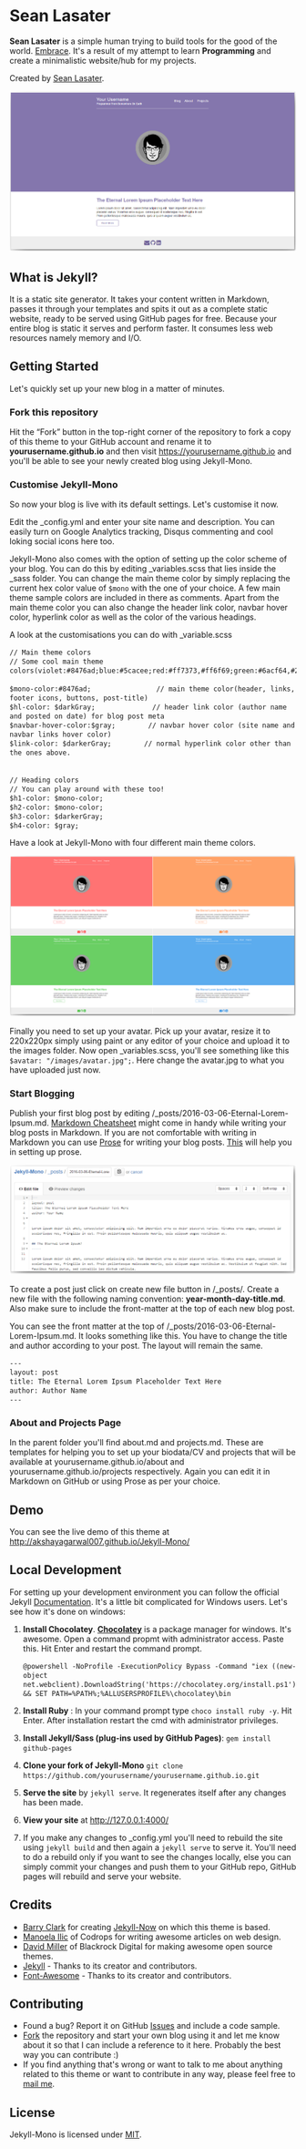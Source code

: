 # Sean Lasater

**Sean Lasater** is a simple human trying to build tools for the good of the world. [Embrace](https://seanembrace.github.io/). It's a result of my attempt to learn **Programming** and create a minimalistic website/hub for my projects.

Created by [Sean Lasater](https://github.com/SeanEmbrace).

![Jekyll-Mono Home Page](/images/ss.png)


## What is Jekyll?

It is a static site generator. It takes your content written in Markdown, passes it through your templates and spits it out as a complete static website, ready to be served using GitHub pages for free.
Because your entire blog is static it serves and perform faster. It consumes less web resources namely memory and I/O.

## Getting Started

Let's quickly set up your new blog in a matter of minutes.

### Fork this repository

Hit the “Fork” button in the top-right corner of the repository to fork a copy of this theme to your GitHub account and rename it to **yourusername.github.io** and then visit https://yourusername.github.io and you'll be able to see your newly created blog using Jekyll-Mono.

### Customise Jekyll-Mono

So now your blog is live with its default settings. Let's customise it now.

Edit the _config.yml and enter your site name and description. You can easily turn on Google Analytics tracking, Disqus commenting and cool loking social icons here too.

Jekyll-Mono also comes with the option of setting up the color scheme of your blog. You can do this by editing _variables.scss that lies inside the _sass folder. You can change the main theme color by simply replacing the current hex color value of `$mono` with the one of your choice. A few main theme sample colors are included in there as comments. Apart from the main theme color you can also change the header link color, navbar hover color, hyperlink color as well as the color of the various headings.

A look at the customisations you can do with _variable.scss

```
// Main theme colors 
// Some cool main theme colors(violet:#8476ad;blue:#5cacee;red:#ff7373,#ff6f69;green:#6acf64,#2ddbb3;orange:#ffa268)

$mono-color:#8476ad;                // main theme color(header, links, footer icons, buttons, post-title)
$hl-color: $darkGray;              // header link color (author name and posted on date) for blog post meta 
$navbar-hover-color:$gray;        // navbar hover color (site name and navbar links hover color)
$link-color: $darkerGray;        // normal hyperlink color other than the ones above.


// Heading colors
// You can play around with these too!
$h1-color: $mono-color;
$h2-color: $mono-color; 
$h3-color: $darkerGray; 
$h4-color: $gray;
``` 
Have a look at Jekyll-Mono with four different main theme colors.
 
![Jekyll Mono in 4 different colors](/images/ss-color.png)

Finally you need to set up your avatar. Pick up your avatar, resize it to 220x220px simply using paint or any editor of your choice and upload it to the images folder. Now open _variables.scss, you'll see something like this `$avatar: "/images/avatar.jpg";`. Here change the avatar.jpg to what you have uploaded just now.


### Start Blogging

Publish your first blog post by editing /_posts/2016-03-06-Eternal-Lorem-Ipsum.md. [Markdown Cheatsheet](https://github.com/adam-p/markdown-here/wiki/Markdown-Cheatsheet) might come in handy while writing your blog posts in Markdown. If you are not comfortable with writing in Markdown you can use [Prose](http://prose.io/) for writing your blog posts. [This](https://developmentseed.org/blog/2012/june/25/prose-a-content-editor-for-github/s) will help you in setting up prose.

![Post](/images/post.PNG)

To create a post just click on create new file button in /_posts/. Create a new file with the following naming convention: **year-month-day-title.md**. Also make sure to include the front-matter at the top of each new blog post.

You can see the front matter at the top of /_posts/2016-03-06-Eternal-Lorem-Ipsum.md. It looks something like this. You have to change the title and author according to your post. The layout will remain the same.

```
--- 
layout: post
title: The Eternal Lorem Ipsum Placeholder Text Here
author: Author Name
---

```

### About and Projects Page

In the parent folder you'll find about.md and projects.md. These are templates for helping you to set up your biodata/CV and projects that will be available at yourusername.github.io/about and yourusername.github.io/projects respectively. Again you can edit it in Markdown on GitHub or using Prose as per your choice.


## Demo

You can see the live demo of this theme at http://akshayagarwal007.github.io/Jekyll-Mono/

## Local Development

For setting up your development environment you can follow the official Jekyll [Documentation](https://jekyllrb.com/docs/installation/). It's a little bit complicated for Windows users. Let's see how it's done on windows:

1. **Install Chocolatey**. **[Chocolatey](https://chocolatey.org)** is a package manager for windows. It's awesome. 
   Open a command propmt with administrator access. Paste this. Hit Enter and restart the command prompt.
   
   ```
   @powershell -NoProfile -ExecutionPolicy Bypass -Command "iex ((new-object net.webclient).DownloadString('https://chocolatey.org/install.ps1'))" && SET PATH=%PATH%;%ALLUSERSPROFILE%\chocolatey\bin
   
   ```

2. **Install Ruby** : In your command prompt type `choco install ruby -y`.
 Hit Enter. After installation restart the cmd with administrator privileges.

3. **Install Jekyll/Sass (plug-ins used by GitHub Pages)**: `gem install github-pages`

4. **Clone your fork of Jekyll-Mono** `git clone https://github.com/yourusername/yourusername.github.io.git`

5. **Serve the site** by `jekyll serve`. It regenerates itself after any changes has been made.

6. **View your site** at http://127.0.0.1:4000/

7. If you make any changes to _config.yml you'll need to rebuild the site using `jekyll build` and then again a `jekyll serve` to serve it. You'll need to do a rebuild only if you want to see the changes locally, else you can simply commit your changes and push them to your GitHub repo, GitHub pages will rebuild and serve your website.

## Credits

* [Barry Clark](https://github.com/barryclark) for creating [Jekyll-Now](https://github.com/barryclark/jekyll-now) on which this theme is based.
* [Manoela Ilic](https://github.com/crnacura) of Codrops for writing awesome articles on web design.
* [David Miller](https://github.com/davidtmiller) of Blackrock Digital for making awesome open source themes.
* [Jekyll](https://github.com/jekyll/jekyll) - Thanks to its creator and contributors.
* [Font-Awesome](http://fontawesome.io) - Thanks to its creator and contributors.

## Contributing

* Found a bug? Report it on GitHub [Issues](https://github.com/AkshayAgarwal007/Jekyll-Mono/issues) and include a code sample.
* [Fork](https://github.com/AkshayAgarwal007/Jekyll-Mono/fork) the repository and start your own blog using it and let me know about it so that I can include a reference to it here. Probably the best way you can contribute :)
* If you find anything that's wrong or want to talk to me about anything related to this theme or want to contribute in any way, please feel free to [mail me](mailto:agarwal.akshay.akshay8@gmail.com).

## License

Jekyll-Mono is licensed under [MIT](https://github.com/AkshayAgarwal007/Jekyll-Mono/blob/master/LICENSE.txt).










  
